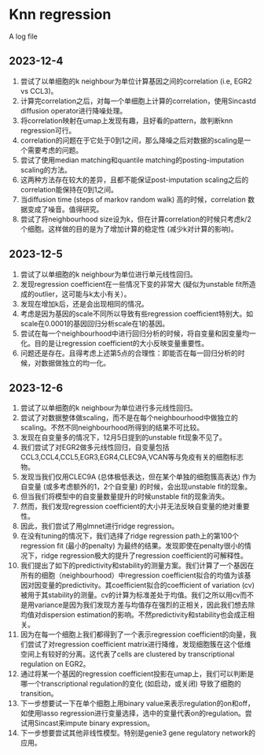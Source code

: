 # Knn regression
A log file

## 2023-12-4
1. 尝试了以单细胞的k neighbour为单位计算基因之间的correlation (i.e, EGR2 vs CCL3)。
2. 计算完correlation之后，对每一个单细胞上计算的correlation，使用Sincastd diffusion operator进行降噪处理。
3. 将correlation映射在umap上发现有趣，且好看的pattern，故判断knn regression可行。
4. correlation的问题在于它处于0到1之间，那么降噪之后对数据的scaling是一个需要考虑的问题。
5. 尝试了使用median matching和quantile matching的posting-imputation scaling的方法。
6. 这两种方法存在较大的差异，且都不能保证post-imputation scaling之后的correlation能保持在0到1之间。
7. 当diffusion time (steps of markov random walk) 高的时候，correlation 数据变成了噪音。值得研究。
8. 尝试了将neighbourhood size设为k，但在计算correlation的时候只考虑k/2个细胞。这样做的目的是为了增加计算的稳定性 (减少k对计算的影响)。

## 2023-12-5
1. 尝试了以单细胞的k neighbour为单位进行单元线性回归。
2. 发现regression coefficient在一些情况下变的非常大 (疑似为unstable fit所造成的outlier，这可能与k太小有关）。
3. 发现在增加k后，还是会出现相同的情况。
4. 考虑是因为基因的scale不同所以导致有些regression coefficient特别大。如scale在0.0001的基因回归分析scale在1的基因。
5. 尝试在每一个neighbourhood中进行回归分析的时候，将自变量和因变量均一化。目的是让regression coefficient的大小反映变量重要性。
6. 问题还是存在。且得考虑上述第5点的合理性：即能否在每一回归分析的时候，对数据做独立的均一化。

## 2023-12-6
1. 尝试了以单细胞的k neighbour为单位进行多元线性回归。
2. 尝试了对数据整体做scaling，而不是在每个neighbourhood中做独立的scaling。不然不同neighbourhood所得到的结果不可比较。
3. 发现在自变量多的情况下，12月5日提到的unstable fit现象不见了。
4. 我们尝试了对EGR2做多元线性回归，自变量包括CCL3,CCL4,CCL5,EGR3,EGR4,CLEC9A,VCAN等与免疫有关的细胞标志物。
5. 发现当我们仅用CLEC9A (总体极低表达，但在某个单独的细胞簇高表达) 作为自变量 (或多考虑额外的1，2个自变量) 的时候，会出现unstable fit的现象。
6. 但当我们将模型中的自变量数量提升的时候unstable fit的现象消失。
7. 然而，我们发现regression coefficient的大小并无法反映自变量的绝对重要性。
8. 因此，我们尝试了用glmnet进行ridge regression。
9. 在没有tuning的情况下，我们选择了ridge regression path上的第100个regression fit (最小的penalty) 为最终的结果。发现即使在penalty很小的情况下，ridge regression极大的提升了regression coefficient的可解释性。
10. 我们提出了如下的predictivity和stability的测量方案。我们计算了一个基因在所有的细胞（neighbourhood）中regression coefficient拟合的均值为该基因对因变量的predictivity。其coefficient拟合的coefficient of variation (cv) 被用于其stability的测量。cv的计算为标准差处于均值。我们之所以用cv而不是用variance是因为我们发现方差与均值存在强烈的正相关，因此我们想去除均值对dispersion estimation的影响。不然predictivity和stability也会成正相关。
11. 因为在每一个细胞上我们都得到了一个表示regression coefficient的向量，我们尝试了对regression coefficient matrix进行降维，发现细胞簇在这个低维空间上有较好的分离。这代表了cells are clustered by transcriptional regulation on EGR2。
12. 通过将某一个基因的regression coefficient投影在umap上，我们可以判断是哪一个transcriptional regulation的变化 (如启动，或关闭) 导致了细胞的transition。
13. 下一步想要试一下在单个细胞上用binary value来表示regulation的on和off，如使用lasso regression进行变量选择，选中的变量代表on的regulation。尝试用Sincast来impute binary expression。
14. 下一步想要尝试其他非线性模型。特别是genie3 gene regulatory network的应用。
